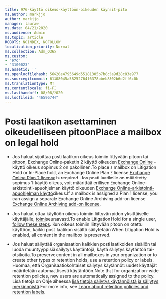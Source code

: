 ```yaml
---
title: 976-käyttö oikeus-käyttöön-oikeuden käynnit-pito
ms.author: markjjo
author: markjjo
manager: lauraw
ms.date: 04/21/2020
ms.audience: Admin
ms.topic: article
ROBOTS: NOINDEX, NOFOLLOW
localization_priority: Normal
ms.collection: Adm_O365
ms.custom:
- "976"
- "3100023"
ms.assetid: ''
ms.openlocfilehash: 56620e4795649d55181305b7b8c0a9d28c83e977
ms.sourcegitcommit: 61308045a58252764f6378bbeb8802b6d2ff6c0b
ms.translationtype: MT
ms.contentlocale: fi-FI
ms.lasthandoff: 08/08/2020
ms.locfileid: "46596744"
---
```

# <a name="place-a-mailbox-on-legal-hold"></a><span data-ttu-id="6d396-102">Posti laatikon asettaminen oikeudelliseen pitoon</span><span class="sxs-lookup"><span data-stu-id="6d396-102">Place a mailbox on legal hold</span></span>

- <span data-ttu-id="6d396-103">Jos haluat sijoittaa posti laatikon oikeus toimiin liittyvään pitoon tai pitoon, Exchange Online-paketin 2 käyttö oikeuden [Exchange Online](https://docs.microsoft.com/office365/servicedescriptions/office-365-platform-service-description/office-365-plan-options) -käyttö oikeus sopimus 2 on pakollinen.</span><span class="sxs-lookup"><span data-stu-id="6d396-103">To place a mailbox on Litigation Hold or In-Place hold, an Exchange Online Plan 2 license [Exchange Online Plan 2 license](https://docs.microsoft.com/office365/servicedescriptions/office-365-platform-service-description/office-365-plan-options) is required.</span></span> <span data-ttu-id="6d396-104">Jos posti laatikolle on määritetty sopimus 1-käyttö oikeus, voit määrittää erillisen Exchange Online-arkistointi-apuohjelman käyttö oikeuden [Exchange Online-arkistointi-apuohjelman käyttö](https://docs.microsoft.com/office365/servicedescriptions/exchange-online-archiving-service-description)oikeus.</span><span class="sxs-lookup"><span data-stu-id="6d396-104">If a mailbox is assigned a Plan 1 license, you can assign a separate Exchange Online Archiving add-on license [Exchange Online Archiving add-on license](https://docs.microsoft.com/office365/servicedescriptions/exchange-online-archiving-service-description).</span></span>

- <span data-ttu-id="6d396-105">Jos haluat ottaa käyttöön oikeus toimiin liittyvän pidon yksittäiselle käyttäjälle, [toimi](https://docs.microsoft.com/microsoft-365/compliance/create-a-litigation-hold)seuraavasti.</span><span class="sxs-lookup"><span data-stu-id="6d396-105">To enable Litigation Hold for a single user, [follow these steps](https://docs.microsoft.com/microsoft-365/compliance/create-a-litigation-hold).</span></span> <span data-ttu-id="6d396-106">Kun oikeus toimiin liittyvään pitoon on otettu käyttöön, kaikki posti laatikon sisältö säilytetään.</span><span class="sxs-lookup"><span data-stu-id="6d396-106">When Litigation Hold is enabled, all content in the mailbox is preserved.</span></span>

- <span data-ttu-id="6d396-107">Jos haluat säilyttää organisaation kaikkien posti laatikoiden sisällön tai luoda muuntyyppisiä säilytys käytäntöjä, käytä säilytys käytäntöä tai-otsikoita.</span><span class="sxs-lookup"><span data-stu-id="6d396-107">To preserve content in all mailboxes in your organization or to create other types of retention holds, use a retention policy or labels.</span></span> <span data-ttu-id="6d396-108">Huomaa, että Organisaatiokohtaiset säilytys käytännöt: uudet käyttäjät määritetään automaattisesti käytäntöön.</span><span class="sxs-lookup"><span data-stu-id="6d396-108">Note that for organization-wide retention policies, new users are automatically assigned to the policy.</span></span> <span data-ttu-id="6d396-109">Lisä tietoja on Ohje aiheessa [lisä tietoja säilytys käytännöistä ja säilytys merkinnöistä](https://docs.microsoft.com/microsoft-365/compliance/retention-policies#applying-a-retention-policy-to-an-entire-organization-or-specific-locations).</span><span class="sxs-lookup"><span data-stu-id="6d396-109">For more info, see [Learn about retention policies and retention labels](https://docs.microsoft.com/microsoft-365/compliance/retention-policies#applying-a-retention-policy-to-an-entire-organization-or-specific-locations).</span></span> 
